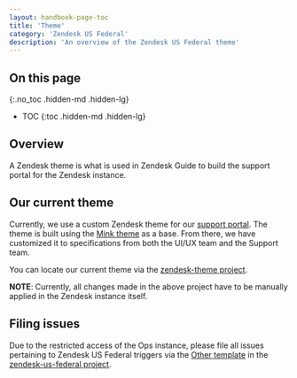```yaml
---
layout: handbook-page-toc
title: 'Theme'
category: 'Zendesk US Federal'
description: 'An overview of the Zendesk US Federal theme'
---
```


## On this page
{:.no_toc .hidden-md .hidden-lg}

- TOC
{:toc .hidden-md .hidden-lg}

## Overview

A Zendesk theme is what is used in Zendesk Guide to build the support portal
for the Zendesk instance. 

## Our current theme

Currently, we use a custom Zendesk theme for our
[support portal](https://federal-support.gitlab.com/). The theme is built using
the [Mink theme](https://minktheme.zendesk.com/hc/en-us) as a base. From there,
we have customized it to specifications from both the UI/UX team and the Support
team.

You can locate our current theme via the
[zendesk-theme project](https://ops.gitlab.net/gitlab-com/support/zendesk-us-federal/zendesk-theme).

**NOTE**: Currently, all changes made in the above project have to be manually
applied in the Zendesk instance itself.

## Filing issues

Due to the restricted access of the Ops instance, please file all issues
pertaining to Zendesk US Federal triggers via the
[Other template](https://gitlab.com/gitlab-com/support/support-ops/zendesk-us-federal/-/issues/new?issuable_template=Other)
in the
[zendesk-us-federal project](https://gitlab.com/gitlab-com/support/support-ops/zendesk-us-federal).


